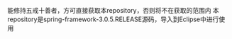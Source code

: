 能修持五戒十善者，方可直接获取本repository，否则将不在获取的范围内
本repository是spring-framework-3.0.5.RELEASE源码，导入到Eclipse中进行使用
